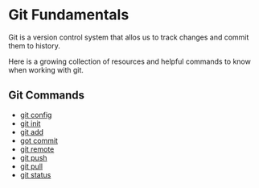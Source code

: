# Git Fundamentals

Git is a version control system that allos us to track changes and commit them to history.

Here is a growing collection of resources and helpful commands to know when working with git.

## Git Commands
- [git config](Config.md)
- [git init](Init.md)
- [git add](Add.md)
- [got commit](Commit.md)
- [git remote](Remote.md)
- [git push](Push.md)
- [git pull](Pull.md)
- [git status](Status.md)